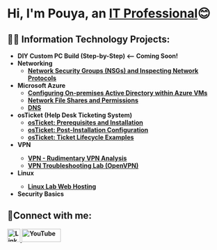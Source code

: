 <h1>Hi, I'm Pouya, an <a href="https://linkedin.com/in/Josh">IT Professional</a>😊</h1>

<h2>👨‍💻 Information Technology Projects:</h2>

- <b>DIY Custom PC Build (Step-by-Step) <-- Coming Soon!<b/>
- <b>Networking</b>
  -  [Network Security Groups (NSGs) and Inspecting Network Protocols](https://github.com/PouyaDini10/azure-network-protocols)
- <b>Microsoft Azure</b>
  - [Configuring On-premises Active Directory within Azure VMs](https://github.com/PouyaDini10/On-premises-Active-Directory-Deployed-in-the-Cloud-Azure-/blob/main/README.md)
  -  [Network File Shares and Permissions](https://github.com/PouyaDini10/Filer-Server-Setup)
  -  [DNS](https://github.com/PouyaDini10/DNS-Lab)
- <b>osTicket (Help Desk Ticketing System)</b>
  - [osTicket: Prerequisites and Installation](https://github.com/PouyaDini10/osticket-prereqs)
  - [osTicket: Post-Installation Configuration](https://github.com/PouyaDini10/post-install-config)
  - [osTicket: Ticket Lifecycle Examples](https://github.com/PouyaDini10/ticket-lifecycle)
- <b>VPN<b/>
  - [VPN - Rudimentary VPN Analysis](https://github.com/PouyaDini10/VPN-Lab)
  - [VPN Troubleshooting Lab (OpenVPN)](https://github.com/PouyaDini10/VPN-Troubleshooting-Lab-OpenVPN-)
- <b>Linux<b/>
  - [Linux Lab Web Hosting](https://github.com/PouyaDini10/Linux-VM-Hands-On-Lab-User-Management-Software-Installation-Web-Hosting)
- <b>Security Basics<b/>

  
<h2>🤳Connect with me:</h2>

<a href="https://www.linkedin.com/in/pouya-mottaghian-dini" target="_blank">
  <img src="https://cdn.jsdelivr.net/gh/devicons/devicon/icons/linkedin/linkedin-original.svg" alt="LinkedIn" width="30" height="30"/>
</a>

<a href="https://www.youtube.com/@MindfulTech-0811" target="_blank">
  <img src="https://upload.wikimedia.org/wikipedia/commons/b/b8/YouTube_Logo_2017.svg" alt="YouTube" width="90" height="30"/>
</a>
